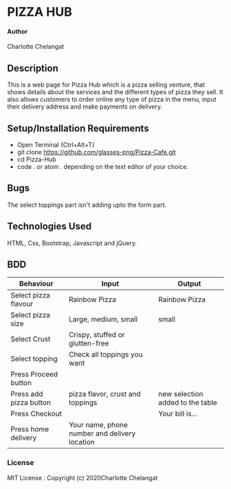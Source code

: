 # PIZZA HUB

#### Author
Charlotte Chelangat

## Description
This is a web page for Pizza Hub which is a pizza selling venture, that shows details about the services and the different types of pizza they sell. It also allows customers to order online any type of pizza in the menu, input their delivery address and make payments on delivery.
## Setup/Installation Requirements
* Open Terminal {Ctrl+Alt+T}
* git clone  https://github.com/glasses-png/Pizza-Cafe.git
* cd Pizza-Hub
* code . or atom . depending on the text editor of your choice.

## Bugs
The select toppings part isn't adding upto the form part.

## Technologies Used
HTML, Css, Bootstrap, Javascript and jQuery.

## BDD
| Behaviour | Input | Output|
|-----------|-------|-------|
|Select pizza flavour| Rainbow Pizza | Rainbow Pizza|
|Select pizza size| Large, medium, small| small|
|Select Crust | Crispy, stuffed or glutten-free|   |
|Select topping | Check all toppings you want|    |
|Press Proceed button|           |            |
|Press add pizza button| pizza flavor, crust and toppings| new selection added to the table|
|Press Checkout|            | Your bill is...|
|Press home delivery| Your name, phone number and delivery location|            |


### License
MIT License : Copyright (c) 2020Charlotte Chelangat